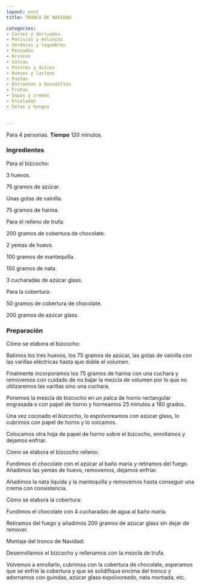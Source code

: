 ```yaml
---
layout: post
title: TRONCO DE NAVIDAD

categories:
- Carnes y derivados
- Mariscos y moluscos
- Verduras y legumbres
- Pescados
- Arroces
- Salsas
- Postres y dulces
- Huevos y lacteos
- Pastas
- Entrantes y bocadillos
- Frutas
- Sopas y cremas
- Ensaladas
- Setas y hongos
 

---
```


Para 4 personas.
<b>Tiempo</b> 120 minutos.

<h3>Ingredientes</h3>

Para el bizcocho:

3 huevos.

75 gramos de azúcar.

Unas gotas de vainilla.

75 gramos de harina.

Para el relleno de trufa:

200 gramos de cobertura de chocolate.

2 yemas de huevo.

100 gramos de mantequilla.

150 gramos de nata.

3 cucharadas de azúcar glass.

Para la cobertura:

50 gramos de cobertura de chocolate.

200 gramos de azúcar glass.

<h3>Preparación</h3>

Cómo se elabora el bizcocho:

Batimos los tres huevos, los 75 gramos de azúcar, las gotas de vainilla con las varillas eléctricas hasta que doble el volumen.

Finalmente incorporamos los 75 gramos de harina con una cuchara y removemos con cuidado de no bajar la mezcla de volumen por lo que no utilizaremos las varillas sino una cuchara.

Ponemos la mezcla de bizcocho en un palca de horno rectangular engrasada o con papel de horno y horneamos 25 minutos a 180 grados.

Una vez cocinado el bizcocho, lo espolvoreamos con azúcar glass, lo cubrimos con papel de horno y lo volcamos.

Colocamos otra hoja de papel de horno sobre el bizcocho, enrollamos y dejamos enfriar.

Cómo se elabora el bizcocho relleno:

Fundimos el chocolate con el azúcar al baño maría y retiramos del fuego. Añadimos las yemas de huevo, removemos, dejamos enfriar.

Añadimos la nata liquida y la mantequilla y removemos hasta conseguir una crema con consistencia.

Cómo se elabora la cobertura:

Fundimos el chocolate con 4 cucharadas de agua al baño maría.

Retiramos del fuego y añadimos 200 gramos de azúcar glass sin dejar de remover.

Montaje del tronco de Navidad:

Desenrollamos el bizcocho y rellenamos con la mezcla de trufa.

Volvemos a enrollarlo, cubrimos con la cobertura de chocolate, esperamos que se enfríe la cobertura y que se solidifique encima del tronco y adornamos con guindas, azúcar glass espolvoreado, nata montada, etc.

